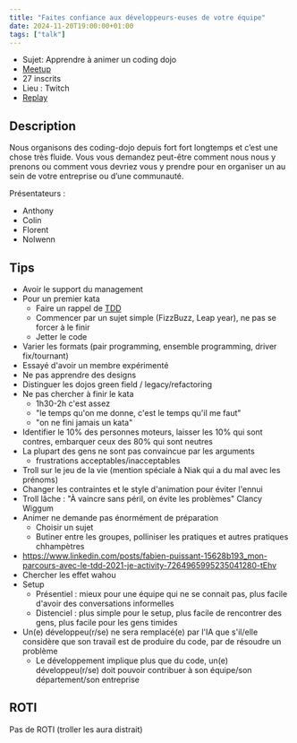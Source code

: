 ```yaml
---
title: "Faites confiance aux développeurs·euses de votre équipe"
date: 2024-11-20T19:00:00+01:00 
tags: ["talk"] 
---
```


- Sujet: Apprendre à animer un coding dojo
- [Meetup](https://www.meetup.com/fr-FR/Software-Craftsmanship-Lyon/events/284098519/)
- 27 inscrits
- Lieu : Twitch
- [Replay](https://www.youtube.com/watch?v=M9weivvpDAk)

## Description

Nous organisons des coding-dojo depuis fort fort longtemps et c’est une chose très fluide.
Vous vous demandez peut-être comment nous nous y prenons ou comment vous devriez vous y prendre pour en organiser un au sein de votre entreprise ou d’une communauté.

Présentateurs :

* Anthony
* Colin
* Florent
* Nolwenn

## Tips

* Avoir le support du management
* Pour un premier kata
  * Faire un rappel de [TDD](https://tidyfirst.substack.com/p/canon-tdd)
  * Commencer par un sujet simple (FizzBuzz, Leap year), ne pas se forcer à le finir
  * Jetter le code
* Varier les formats (pair programming, ensemble programming, driver fix/tournant)
* Essayé d'avoir un membre expérimenté
* Ne pas apprendre des designs
* Distinguer les dojos green field / legacy/refactoring
* Ne pas chercher à finir le kata
  * 1h30-2h c'est assez
  * "le temps qu'on me donne, c'est le temps qu'il me faut"
  * "on ne fini jamais un kata"
* Identifier le 10% des personnes moteurs, laisser les 10% qui sont contres, embarquer ceux des 80% qui sont neutres
* La plupart des gens ne sont pas convaincue par les arguments
  * frustrations acceptables/inacceptables
* Troll sur le jeu de la vie (mention spéciale à Niak qui a du mal avec les prénoms)
* Changer les contraintes et le style d'animation pour éviter l'ennui
* Troll lâche : "À vaincre sans péril, on évite les problèmes" Clancy Wiggum
* Animer ne demande pas énormément de préparation
  * Choisir un sujet
  * Butiner entre les groupes, polliniser les pratiques et autres pratiques chhampètres
* https://www.linkedin.com/posts/fabien-puissant-15628b193_mon-parcours-avec-le-tdd-2021-je-activity-7264965995235041280-tEhv
* Chercher les effet wahou
* Setup
  * Présentiel : mieux pour une équipe qui ne se connait pas, plus facile d'avoir des conversations informelles
  * Distenciel : plus simple pour le setup, plus facile de rencontrer des gens, plus facile pour les gens timides
* Un(e) développeu(r/se) ne sera remplacé(e) par l'IA que s'il/elle considère que son travail est de produire du code, par de résoudre un problème
  * Le développement implique plus que du code, un(e) développeu(r/se) doit pouvoir contribuer à son équipe/son département/son entreprise

## ROTI

Pas de ROTI (troller les aura distrait)
